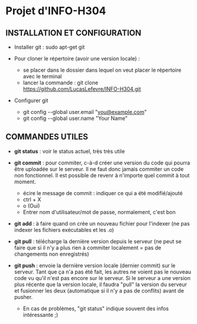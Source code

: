 # Projet d'INFO-H304
## INSTALLATION ET CONFIGURATION
- Installer git : sudo apt-get git

- Pour cloner le répertoire (avoir une version locale)  : 
	* se placer dans le dossier dans lequel on veut placer le répertoire avec le terminal
	* lancer la commande : git clone https://github.com/LucasLefevre/INFO-H304.git

- Configurer git
	* git config --global user.email "you@example.com"
	* git config --global user.name "Your Name"


## COMMANDES UTILES 
- **git status** : voir le status actuel, très très utile
- **git commit** : pour commiter, c-à-d créer une version du code qui pourra être uploadée sur le serveur.  Il ne faut donc jamais commiter un code non fonctionnel.  Il est possible de revenr à n'importe quel commit à tout moment.
	*  écire le message de commit : indiquer ce qui a été modifié/ajouté
	*  ctrl + X
	*  o (Oui)
	*  Entrer nom d'utilisateur/mot de passe, normalement, c'est bon
		
- **git add <fichier>** : à faire quand on crée un nouveau fichier pour l'indexer (ne pas indexer les fichiers exécutables et les .o)
	
- **git pull** : télécharge la dernière version depuis le serveur (ne peut se faire que si il n'y a plus rien à commiter localement = pas de changements non enregistrés)
	
- **git push** : envoie la dernière version locale (dernier commit) sur le serveur. Tant que ça n'a pas été fait, les autres ne voient pas le nouveau code vu qu'il n'est pas encore sur le serveur.  Si le serveur a une version plus récente que la version locale, il faudra "pull" la version du serveur et fusionner les deux (automatique si il n'y a pas de conflits) avant de pusher.
	
		
	* En cas de problèmes, "git status" indique souvent des infos intéressante ;)
